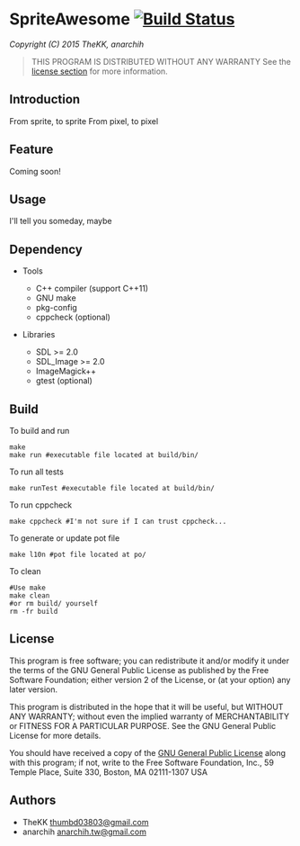 SpriteAwesome  [![Build Status](https://travis-ci.org/TheKK/SpriteAwesome.svg?branch=dev)](https://travis-ci.org/TheKK/SpriteAwesome)
=====
*Copyright (C) 2015 TheKK, anarchih*

> THIS PROGRAM IS DISTRIBUTED WITHOUT ANY WARRANTY
> See the [license section](#license) for more information.

Introduction
-----

From sprite, to sprite
From pixel, to pixel

Feature
-----

Coming soon!

Usage
-----

I'll tell you someday, maybe

Dependency
-----

- Tools
	- C++ compiler (support C++11)
	- GNU make
	- pkg-config
	- cppcheck (optional)

- Libraries
	- SDL >= 2.0
	- SDL_Image >= 2.0
	- ImageMagick++
	- gtest (optional)

Build
----

To build and run
```shell
make
make run #executable file located at build/bin/
```

To run all tests
```shell
make runTest #executable file located at build/bin/
```

To run cppcheck
```shell
make cppcheck #I'm not sure if I can trust cppcheck...
```

To generate or update pot file
```shell
make l10n #pot file located at po/
```

To clean
```shell
#Use make
make clean
#or rm build/ yourself
rm -fr build
```

License
-----

This program is free software; you can redistribute it and/or modify
it under the terms of the GNU General Public License as published by
the Free Software Foundation; either version 2 of the License, or
(at your option) any later version.

This program is distributed in the hope that it will be useful, but
WITHOUT ANY WARRANTY; without even the implied warranty of
MERCHANTABILITY or FITNESS FOR A PARTICULAR PURPOSE.  See the GNU
General Public License for more details.

You should have received a copy of the [GNU General Public License](LICENSE)
along with this program; if not, write to the Free Software
Foundation, Inc., 59 Temple Place, Suite 330, Boston, MA 02111-1307
USA

Authors
-----

* TheKK [thumbd03803@gmail.com](mailto:thumbd03803@gmail.com)
* anarchih [anarchih.tw@gmail.com](mailto:anarchih.tw@gmail.com)
